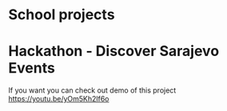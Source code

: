 # School projects
# Hackathon - Discover Sarajevo Events
If you want you can check out demo of this project https://youtu.be/yOm5Kh2lf6o
